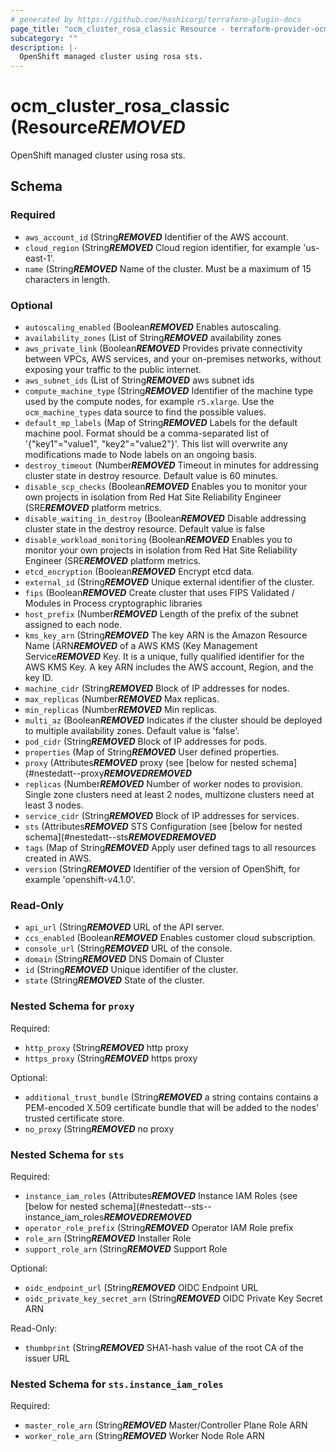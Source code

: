```yaml
---
# generated by https://github.com/hashicorp/terraform-plugin-docs
page_title: "ocm_cluster_rosa_classic Resource - terraform-provider-ocm"
subcategory: ""
description: |-
  OpenShift managed cluster using rosa sts.
---
```


# ocm_cluster_rosa_classic (Resource***REMOVED***

OpenShift managed cluster using rosa sts.



<!-- schema generated by tfplugindocs -->
## Schema

### Required

- `aws_account_id` (String***REMOVED*** Identifier of the AWS account.
- `cloud_region` (String***REMOVED*** Cloud region identifier, for example 'us-east-1'.
- `name` (String***REMOVED*** Name of the cluster. Must be a maximum of 15 characters in length.

### Optional

- `autoscaling_enabled` (Boolean***REMOVED*** Enables autoscaling.
- `availability_zones` (List of String***REMOVED*** availability zones
- `aws_private_link` (Boolean***REMOVED*** Provides private connectivity between VPCs, AWS services, and your on-premises networks, without exposing your traffic to the public internet.
- `aws_subnet_ids` (List of String***REMOVED*** aws subnet ids
- `compute_machine_type` (String***REMOVED*** Identifier of the machine type used by the compute nodes, for example `r5.xlarge`. Use the `ocm_machine_types` data source to find the possible values.
- `default_mp_labels` (Map of String***REMOVED*** Labels for the default machine pool. Format should be a comma-separated list of '{"key1"="value1", "key2"="value2"}'. This list will overwrite any modifications made to Node labels on an ongoing basis.
- `destroy_timeout` (Number***REMOVED*** Timeout in minutes for addressing cluster state in destroy resource. Default value is 60 minutes.
- `disable_scp_checks` (Boolean***REMOVED*** Enables you to monitor your own projects in isolation from Red Hat Site Reliability Engineer (SRE***REMOVED*** platform metrics.
- `disable_waiting_in_destroy` (Boolean***REMOVED*** Disable addressing cluster state in the destroy resource. Default value is false
- `disable_workload_monitoring` (Boolean***REMOVED*** Enables you to monitor your own projects in isolation from Red Hat Site Reliability Engineer (SRE***REMOVED*** platform metrics.
- `etcd_encryption` (Boolean***REMOVED*** Encrypt etcd data.
- `external_id` (String***REMOVED*** Unique external identifier of the cluster.
- `fips` (Boolean***REMOVED*** Create cluster that uses FIPS Validated / Modules in Process cryptographic libraries
- `host_prefix` (Number***REMOVED*** Length of the prefix of the subnet assigned to each node.
- `kms_key_arn` (String***REMOVED*** The key ARN is the Amazon Resource Name (ARN***REMOVED*** of a AWS KMS (Key Management Service***REMOVED*** Key. It is a unique, fully qualified identifier for the AWS KMS Key. A key ARN includes the AWS account, Region, and the key ID.
- `machine_cidr` (String***REMOVED*** Block of IP addresses for nodes.
- `max_replicas` (Number***REMOVED*** Max replicas.
- `min_replicas` (Number***REMOVED*** Min replicas.
- `multi_az` (Boolean***REMOVED*** Indicates if the cluster should be deployed to multiple availability zones. Default value is 'false'.
- `pod_cidr` (String***REMOVED*** Block of IP addresses for pods.
- `properties` (Map of String***REMOVED*** User defined properties.
- `proxy` (Attributes***REMOVED*** proxy (see [below for nested schema](#nestedatt--proxy***REMOVED******REMOVED***
- `replicas` (Number***REMOVED*** Number of worker nodes to provision. Single zone clusters need at least 2 nodes, multizone clusters need at least 3 nodes.
- `service_cidr` (String***REMOVED*** Block of IP addresses for services.
- `sts` (Attributes***REMOVED*** STS Configuration (see [below for nested schema](#nestedatt--sts***REMOVED******REMOVED***
- `tags` (Map of String***REMOVED*** Apply user defined tags to all resources created in AWS.
- `version` (String***REMOVED*** Identifier of the version of OpenShift, for example 'openshift-v4.1.0'.

### Read-Only

- `api_url` (String***REMOVED*** URL of the API server.
- `ccs_enabled` (Boolean***REMOVED*** Enables customer cloud subscription.
- `console_url` (String***REMOVED*** URL of the console.
- `domain` (String***REMOVED*** DNS Domain of Cluster
- `id` (String***REMOVED*** Unique identifier of the cluster.
- `state` (String***REMOVED*** State of the cluster.

<a id="nestedatt--proxy"></a>
### Nested Schema for `proxy`

Required:

- `http_proxy` (String***REMOVED*** http proxy
- `https_proxy` (String***REMOVED*** https proxy

Optional:

- `additional_trust_bundle` (String***REMOVED*** a string contains contains a PEM-encoded X.509 certificate bundle that will be added to the nodes' trusted certificate store.
- `no_proxy` (String***REMOVED*** no proxy


<a id="nestedatt--sts"></a>
### Nested Schema for `sts`

Required:

- `instance_iam_roles` (Attributes***REMOVED*** Instance IAM Roles (see [below for nested schema](#nestedatt--sts--instance_iam_roles***REMOVED******REMOVED***
- `operator_role_prefix` (String***REMOVED*** Operator IAM Role prefix
- `role_arn` (String***REMOVED*** Installer Role
- `support_role_arn` (String***REMOVED*** Support Role

Optional:

- `oidc_endpoint_url` (String***REMOVED*** OIDC Endpoint URL
- `oidc_private_key_secret_arn` (String***REMOVED*** OIDC Private Key Secret ARN

Read-Only:

- `thumbprint` (String***REMOVED*** SHA1-hash value of the root CA of the issuer URL

<a id="nestedatt--sts--instance_iam_roles"></a>
### Nested Schema for `sts.instance_iam_roles`

Required:

- `master_role_arn` (String***REMOVED*** Master/Controller Plane Role ARN
- `worker_role_arn` (String***REMOVED*** Worker Node Role ARN


